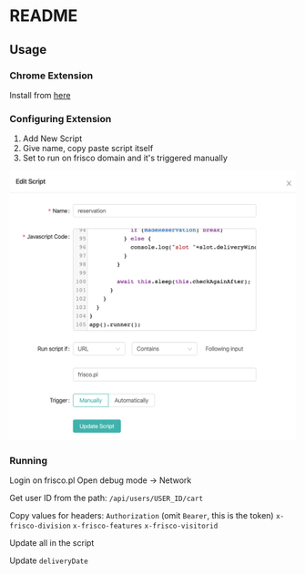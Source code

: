 # README #

## Usage

### Chrome Extension
Install <Scripty/> from [here](https://chrome.google.com/webstore/detail/scripty-javascript-inject/milkbiaeapddfnpenedfgbfdacpbcbam)

### Configuring Extension

1. Add New Script
2. Give name, copy paste script itself
3. Set to run on frisco domain and it's triggered manually

![](resources/config.png)

### Running

Login on frisco.pl
Open debug mode -> Network

Get user ID from the path:
`/api/users/USER_ID/cart`

Copy values for headers:
`Authorization` (omit `Bearer`, this is the token)
`x-frisco-division`
`x-frisco-features`
`x-frisco-visitorid`

Update all in the script

Update `deliveryDate` 

